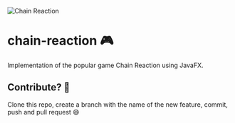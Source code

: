 ![Chain Reaction](http://4.bp.blogspot.com/-zEj46AcUSsQ/VOlFKvsf44I/AAAAAAAAAaw/bBUiCKtADx8/s1600/chain%2Breaction%2Bgame%2Bfor%2Bpc.JPG)

# chain-reaction :video_game:
Implementation of the popular game Chain Reaction using JavaFX.

## Contribute? :thinking:
Clone this repo, create a branch with the name of the new feature, commit, push and pull request :smile:
